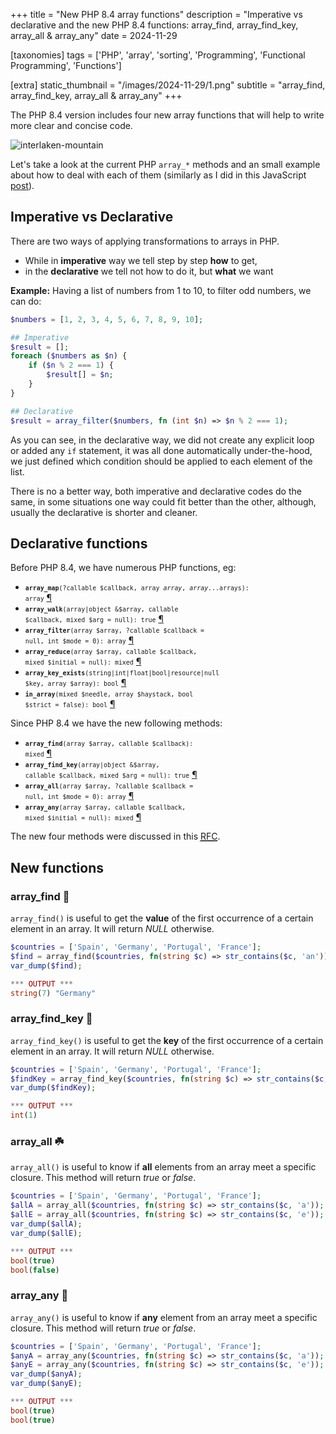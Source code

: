 +++
title = "New PHP 8.4 array functions"
description = "Imperative vs declarative and the new PHP 8.4 functions: array_find, array_find_key, array_all & array_any"
date = 2024-11-29

[taxonomies]
tags = ['PHP', 'array', 'sorting', 'Programming', 'Functional Programming', 'Functions']

[extra]
static_thumbnail = "/images/2024-11-29/1.png"
subtitle = "array_find, array_find_key, array_all & array_any"
+++

The PHP 8.4 version includes four new array functions that will help to write more clear and concise code.

![interlaken-mountain](/images/2024-11-29/1.png)

Let's take a look at the current PHP `array_*` methods and an small example about how to deal with each of them (similarly as I did in this JavaScript [post](/functional-programming-in-javascript)).

## Imperative vs Declarative

There are two ways of applying transformations to arrays in PHP.

- While in **imperative** way we tell step by step **how** to get,
- in the **declarative** we tell not how to do it, but **what** we want

**Example:** Having a list of numbers from 1 to 10, to filter odd numbers, we can do:

```php source
$numbers = [1, 2, 3, 4, 5, 6, 7, 8, 9, 10];

## Imperative
$result = [];
foreach ($numbers as $n) {
    if ($n % 2 === 1) {
        $result[] = $n;
    }
}

## Declarative
$result = array_filter($numbers, fn (int $n) => $n % 2 === 1);
```

As you can see, in the declarative way, we did not create any explicit loop or added any `if` statement, it was all done automatically under-the-hood, we just defined which condition should be applied to each element of the list.

There is no a better way, both imperative and declarative codes do the same, in some situations one way could fit better than the other, although, usually the declarative is shorter and cleaner.

## Declarative functions

Before PHP 8.4, we have numerous PHP functions, eg:

- <code><small><b>array_map</b>(?callable $callback, array $array, array ...$arrays): array</small></code> <a href="https://www.php.net/manual/en/function.array-map.php" target="no_blank">¶</a>
- <code><small><b>array_walk</b>(array|object &$array, callable $callback, mixed $arg = null): true</small></code> <a href="https://www.php.net/manual/en/function.array-walk.php" target="_blank">¶</a>
- <code><small><b>array_filter</b>(array $array, ?callable $callback = null, int $mode = 0): array</small></code> <a href="https://www.php.net/manual/en/function.array-filter.php" target="_blank">¶</a>
- <code><small><b>array_reduce</b>(array $array, callable $callback, mixed $initial = null): mixed</small></code> <a href="https://www.php.net/manual/en/function.array-reduce.php" target="_blank">¶</a>
- <code><small><b>array_key_exists</b>(string|int|float|bool|resource|null $key, array $array): bool</small></code> <a href="https://www.php.net/manual/en/function.array-key-exists.php" target="_blank">¶</a>
- <code><small><b>in_array</b>(mixed $needle, array $haystack, bool $strict = false): bool</small></code> <a href="https://www.php.net/manual/en/function.in-array.php" target="no_blank">¶</a>

Since PHP 8.4 we have the new following methods:

- <code><small><b>array_find</b>(array $array, callable $callback): mixed</small></code> <a href="https://www.php.net/manual/en/function.array-find.php" target="_blank">¶</a>
- <code><small><b>array_find_key</b>(array|object &$array, callable $callback, mixed $arg = null): true</small></code> <a href="https://www.php.net/manual/en/function.array-find-key.php" target="_blank">¶</a>
- <code><small><b>array_all</b>(array $array, ?callable $callback = null, int $mode = 0): array</small></code> <a href="https://www.php.net/manual/en/function.array-all.php" target="_blank">¶</a>
- <code><small><b>array_any</b>(array $array, callable $callback, mixed $initial = null): mixed</small></code> <a href="https://www.php.net/manual/en/function.array-any.php" target="_blank">¶</a>

The new four methods were discussed in this <a href="https://wiki.php.net/rfc/array_find" target="_blank"><abbr title="Request for comments">RFC</abbr></a>.

## New functions

### array_find 🔎

`array_find()` is useful to get the **value** of the first occurrence of a certain element in an array. It will return _NULL_ otherwise.

```php source
$countries = ['Spain', 'Germany', 'Portugal', 'France'];
$find = array_find($countries, fn(string $c) => str_contains($c, 'an'));
var_dump($find);

*** OUTPUT ***
string(7) "Germany"
```

### array_find_key 🔑

`array_find_key()` is useful to get the **key** of the first occurrence of a certain element in an array. It will return _NULL_ otherwise.

```php source
$countries = ['Spain', 'Germany', 'Portugal', 'France'];
$findKey = array_find_key($countries, fn(string $c) => str_contains($c, 'an'));
var_dump($findKey);

*** OUTPUT ***
int(1)
```

### array_all ☘️

`array_all()` is useful to know if **all** elements from an array meet a specific closure. This method will return _true_ or _false_.

```php source
$countries = ['Spain', 'Germany', 'Portugal', 'France'];
$allA = array_all($countries, fn(string $c) => str_contains($c, 'a'));
$allE = array_all($countries, fn(string $c) => str_contains($c, 'e'));
var_dump($allA);
var_dump($allE);

*** OUTPUT ***
bool(true)
bool(false)
```

### array_any 🧵

`array_any()` is useful to know if **any** element from an array meet a specific closure. This method will return _true_ or _false_.

```php source
$countries = ['Spain', 'Germany', 'Portugal', 'France'];
$anyA = array_any($countries, fn(string $c) => str_contains($c, 'a'));
$anyE = array_any($countries, fn(string $c) => str_contains($c, 'e'));
var_dump($anyA);
var_dump($anyE);

*** OUTPUT ***
bool(true)
bool(true)
```
